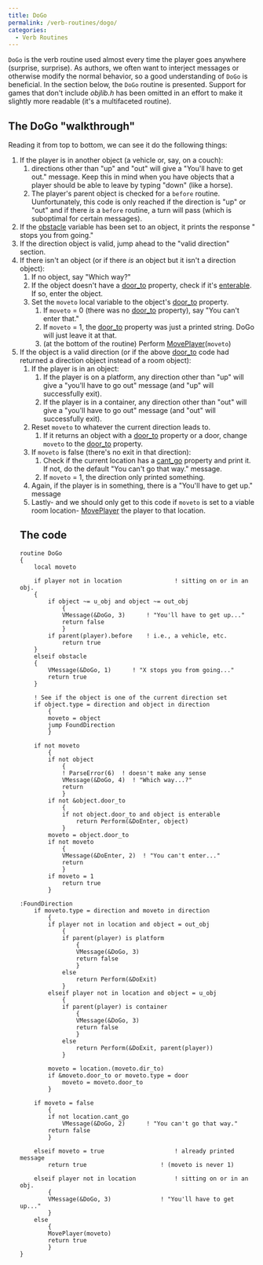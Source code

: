 ```yaml
---
title: DoGo
permalink: /verb-routines/dogo/
categories: 
  - Verb Routines
---
```


`DoGo` is the verb routine used almost every time the player goes
anywhere (surprise, surprise). As authors, we often want to interject
messages or otherwise modify the normal behavior, so a good
understanding of `DoGo` is beneficial. In the section below, the `DoGo`
routine is presented. Support for games that don't include
*objlib.h* has been omitted in an effort to make it
slightly more readable (it's a multifaceted routine).

## The DoGo "walkthrough"

Reading it from top to bottom, we can see it do the following things:

1.  If the player is in another object (a vehicle or, say, on a couch):
    1.  directions other than "up" and "out" will give a "You'll have to
        get out." message. Keep this in mind when you have objects that
        a player should be able to leave by typing "down" (like a
        horse).
    2.  The player's parent object is checked for a `before` routine.
        Uunfortunately, this code is only reached if the direction is
        "up" or "out" and if there *is* a `before` routine, a turn will
        pass (which is suboptimal for certain messages).
2.  If the [obstacle](/globals/obstacle/) variable has been set to an
    object, it prints the response "<object> stops you from going."
3.  If the direction object is valid, jump ahead to the "valid
    direction" section.
4.  If there isn't an object (or if there *is* an object but it isn't a
    direction object):
    1.  If no object, say "Which way?"
    2.  If the object doesn't have a [door_to](/properties/door_to/)
        property, check if it's [enterable](/attributes/). If
        so, enter the object.
    3.  Set the `moveto` local variable to the object's
        [door_to](/properties/door_to/) property.
        1.  If `moveto` = 0 (there was no [door_to](/properties/door_to/)
            property), say "You can't enter that."
        2.  If `moveto` = 1, the [door_to](/properties/door_to/) property
            was just a printed string. DoGo will just leave it at that.
        3.  (at the bottom of the routine) Perform
            [MovePlayer](/routines/moveplayer/)(`moveto`)
5.  If the object is a valid direction (or if the above
    [door_to](/properties/door_to/) code had returned a direction object
    instead of a room object):
    1.  If the player is in an object:
        1.  If the player is on a platform, any direction other than
            "up" will give a "you'll have to go out" message (and "up"
            will successfully exit).
        2.  If the player is in a container, any direction other than
            "out" will give a "you'll have to go out" message (and "out"
            will successfully exit).
    2.  Reset `moveto` to whatever the current direction leads to.
        1.  If it returns an object with a
            [door_to](/properties/door_to/) property or a door, change
            `moveto` to the [door_to](/properties/door_to/) property.
    3.  If `moveto` is false (there's no exit in that direction):
        1.  Check if the current location has a
            [cant_go](/properties/cant_go/) property and print it. If
            not, do the default "You can't go that way." message.
        2.  If `moveto` = 1, the direction only printed something.
    4.  Again, if the player is in something, there is a "You'll have to
        get up." message
    5.  Lastly- and we should only get to this code if `moveto` is set
        to a viable room location- [MovePlayer](/routines/moveplayer/)
        the player to that location.

## The code

    routine DoGo
    {
        local moveto

        if player not in location               ! sitting on or in an obj.
        {
            if object ~= u_obj and object ~= out_obj
                {
                VMessage(&DoGo, 3)      ! "You'll have to get up..."
                return false
                }
            if parent(player).before    ! i.e., a vehicle, etc.
                return true
        }
        elseif obstacle
        {
            VMessage(&DoGo, 1)      ! "X stops you from going..."
            return true
        }

        ! See if the object is one of the current direction set
        if object.type = direction and object in direction
            {
            moveto = object
            jump FoundDirection
            }

        if not moveto
            {
            if not object
                {
                ! ParseError(6)  ! doesn't make any sense
                VMessage(&DoGo, 4)  ! "Which way...?"
                return
                }
            if not &object.door_to
                {
                if not object.door_to and object is enterable
                    return Perform(&DoEnter, object)
                }
            moveto = object.door_to
            if not moveto
                {
                VMessage(&DoEnter, 2)  ! "You can't enter..."
                return
                }
            if moveto = 1
                return true
            }

    :FoundDirection
        if moveto.type = direction and moveto in direction
            {
            if player not in location and object = out_obj
                {
                if parent(player) is platform
                    {
                    VMessage(&DoGo, 3)
                    return false
                    }
                else
                    return Perform(&DoExit)
                }
            elseif player not in location and object = u_obj
                {
                if parent(player) is container
                    {
                    VMessage(&DoGo, 3)
                    return false
                    }
                else
                    return Perform(&DoExit, parent(player))
                }

            moveto = location.(moveto.dir_to)
            if &moveto.door_to or moveto.type = door
                moveto = moveto.door_to
            }

        if moveto = false
            {
            if not location.cant_go
                VMessage(&DoGo, 2)      ! "You can't go that way."
            return false
            }

        elseif moveto = true                    ! already printed message
            return true                     ! (moveto is never 1)

        elseif player not in location           ! sitting on or in an obj.
            {
            VMessage(&DoGo, 3)              ! "You'll have to get up..."
            }
        else
            {
            MovePlayer(moveto)
            return true
            }
    }
